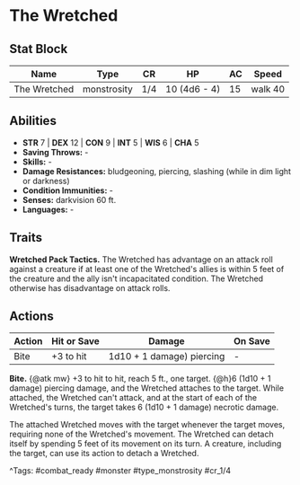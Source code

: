 # The Wretched

## Stat Block

| Name | Type | CR | HP | AC | Speed |
|------|------|----|----|----|-------|
| The Wretched | monstrosity | 1/4 | 10 (4d6 - 4) | 15 | walk 40 |

## Abilities

- **STR** 7 | **DEX** 12 | **CON** 9 | **INT** 5 | **WIS** 6 | **CHA** 5
- **Saving Throws:** -  
- **Skills:** -  
- **Damage Resistances:** bludgeoning, piercing, slashing (while in dim light or darkness)  
- **Condition Immunities:** -  
- **Senses:** darkvision 60 ft.  
- **Languages:** -

## Traits

**Wretched Pack Tactics.** The Wretched has advantage on an attack roll against a creature if at least one of the Wretched's allies is within 5 feet of the creature and the ally isn't incapacitated condition. The Wretched otherwise has disadvantage on attack rolls.


## Actions

| Action | Hit or Save | Damage | On Save |
|--------|--------------|--------|----------|
| Bite | +3 to hit | 1d10 + 1 damage) piercing | - |

**Bite.** {@atk mw} +3 to hit to hit, reach 5 ft., one target. {@h}6 (1d10 + 1 damage) piercing damage, and the Wretched attaches to the target. While attached, the Wretched can't attack, and at the start of each of the Wretched's turns, the target takes 6 (1d10 + 1 damage) necrotic damage.

The attached Wretched moves with the target whenever the target moves, requiring none of the Wretched's movement. The Wretched can detach itself by spending 5 feet of its movement on its turn. A creature, including the target, can use its action to detach a Wretched.


^Tags: #combat_ready #monster #type_monstrosity #cr_1/4